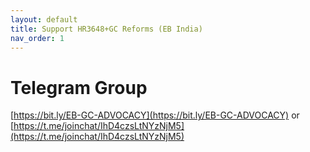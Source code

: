 ```yaml
---
layout: default
title: Support HR3648+GC Reforms (EB India)
nav_order: 1
---
```

# Telegram Group
[https://bit.ly/EB-GC-ADVOCACY](https://bit.ly/EB-GC-ADVOCACY) or [https://t.me/joinchat/IhD4czsLtNYzNjM5](https://t.me/joinchat/IhD4czsLtNYzNjM5)


